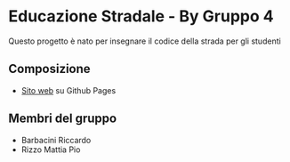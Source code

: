 # Educazione Stradale - By Gruppo 4

Questo progetto è nato per insegnare il codice della strada per gli studenti

## Composizione
- [Sito web](https://smattia-rizzo.github.io/progetto-educazione-stadale-gruppo-4/) su Github Pages


## Membri del gruppo
- Barbacini Riccardo
- Rizzo Mattia Pio